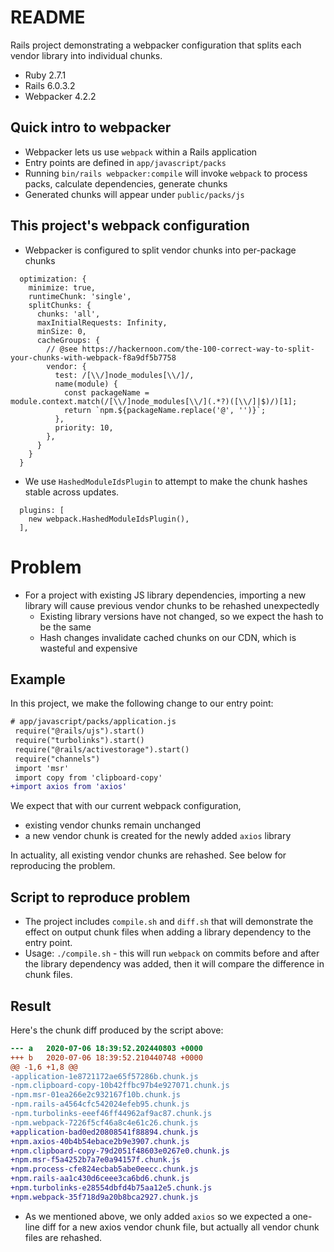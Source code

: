 # README

Rails project demonstrating a webpacker configuration that splits each vendor
library into individual chunks.

* Ruby 2.7.1
* Rails 6.0.3.2
* Webpacker 4.2.2

## Quick intro to webpacker

* Webpacker lets us use `webpack` within a Rails application
* Entry points are defined in `app/javascript/packs`
* Running `bin/rails webpacker:compile` will invoke `webpack` to process packs, calculate dependencies, generate chunks
* Generated chunks will appear under `public/packs/js`

## This project's webpack configuration

* Webpacker is configured to split vendor chunks into per-package chunks
```
  optimization: {
    minimize: true,
    runtimeChunk: 'single',
    splitChunks: {
      chunks: 'all',
      maxInitialRequests: Infinity,
      minSize: 0,
      cacheGroups: {
        // @see https://hackernoon.com/the-100-correct-way-to-split-your-chunks-with-webpack-f8a9df5b7758
        vendor: {
          test: /[\\/]node_modules[\\/]/,
          name(module) {
            const packageName = module.context.match(/[\\/]node_modules[\\/](.*?)([\\/]|$)/)[1];
            return `npm.${packageName.replace('@', '')}`;
          },
          priority: 10,
        },
      }
    }
  }
```
* We use `HashedModuleIdsPlugin` to attempt to make the chunk hashes stable across updates.
```
  plugins: [
    new webpack.HashedModuleIdsPlugin(),
  ],
```

# Problem

* For a project with existing JS library dependencies, importing a new library will cause previous vendor chunks to be rehashed unexpectedly
  * Existing library versions have not changed, so we expect the hash to be the same
  * Hash changes invalidate cached chunks on our CDN, which is wasteful and expensive

## Example

In this project, we make the following change to our entry point:

```diff
# app/javascript/packs/application.js
 require("@rails/ujs").start()
 require("turbolinks").start()
 require("@rails/activestorage").start()
 require("channels")
 import 'msr'
 import copy from 'clipboard-copy'
+import axios from 'axios'
```

We expect that with our current webpack configuration,

* existing vendor chunks remain unchanged
* a new vendor chunk is created for the newly added `axios` library

In actuality, all existing vendor chunks are rehashed. See below for
reproducing the problem.

## Script to reproduce problem

* The project includes `compile.sh` and `diff.sh` that will demonstrate the
  effect on output chunk files when adding a library dependency to the entry
  point.
* Usage: `./compile.sh` - this will run `webpack` on commits before and after
  the library dependency was added, then it will compare the difference in
  chunk files.

## Result

Here's the chunk diff produced by the script above:

```diff
--- a	2020-07-06 18:39:52.202440803 +0000
+++ b	2020-07-06 18:39:52.210440748 +0000
@@ -1,6 +1,8 @@
-application-1e8721172ae65f57286b.chunk.js
-npm.clipboard-copy-10b42ffbc97b4e927071.chunk.js
-npm.msr-01ea266e2c932167f10b.chunk.js
-npm.rails-a4564cfc542024efeb95.chunk.js
-npm.turbolinks-eeef46ff44962af9ac87.chunk.js
-npm.webpack-7226f5cf46a8c4e61c26.chunk.js
+application-bad0ed20808541f88894.chunk.js
+npm.axios-40b4b54ebace2b9e3907.chunk.js
+npm.clipboard-copy-79d2051f48603e0267e0.chunk.js
+npm.msr-f5a4252b7a7e0a94157f.chunk.js
+npm.process-cfe824ecbab5abe0eecc.chunk.js
+npm.rails-aa1c430d6ceee3ca6bd6.chunk.js
+npm.turbolinks-e28554dbfd4b75aa12e5.chunk.js
+npm.webpack-35f718d9a20b8bca2927.chunk.js
```

* As we mentioned above, we only added `axios` so we expected a one-line diff
  for a new axios vendor chunk file, but actually all vendor chunk files are
  rehashed.
